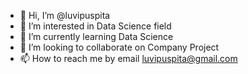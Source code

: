 - 👋 Hi, I’m @luvipuspita
- 👀 I’m interested in Data Science field
- 🌱 I’m currently learning Data Science
- 💞️ I’m looking to collaborate on Company Project
- 📫 How to reach me by email luvipuspita@gmail.com

<!---
LUVIPUSPITA/LUVIPUSPITA is a ✨ special ✨ repository because its `README.md` (this file) appears on your GitHub profile.
You can click the Preview link to take a look at your changes.
--->

